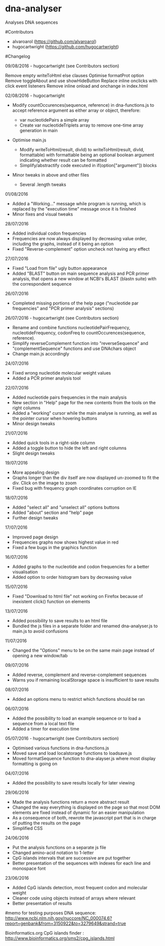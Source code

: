 # dna-analyser
Analyses DNA sequences

#Contributors
- alvaroarol (https://github.com/alvaroarol)
- hugocartwright (https://github.com/hugocartwright)

#Changelog

09/08/2016 - hugocartwright (see Contributors section)

Remove empty writeToHtml else clauses
Optimise formatProt option
Remove toggleAbout and use showHideButton
Replace inline onclicks with click event listeners
Remove inline onload and onchange in index.html

02/08/2016 - hugocartwright
- Modify countOccurences(sequence, reference) in dna-functions.js to accept reference argument as either array or object, therefore:
	* var nucleotidePairs a simple array
	* Create var nucleotideTriplets array to remove one-time array generation in main

- Optimise main.js
    * Modify writeToHtml(result, divId) to writeToHtml(result, divId, formattable) with formattable being an optional boolean argument indicating whether result can be formatted
	* Simplify/abstractify code executed in if(option["argument"]) blocks

- Minor tweaks in above and other files
	* Several .length tweaks

01/08/2016
- Added a "Working..." message while program is running, which is replaced by the "execution time" message once it is finished
- Minor fixes and visual tweaks


28/07/2016
- Added individual codon frequencies
- Frequencies are now always displayed by decreasing value order, including the graphs, instead of it being an option
- Fixed "Reverse-complement" option uncheck not having any effect

27/07/2016
- Fixed "Load from file" ugly button appearance
- Added "BLAST" button on main sequence analysis and PCR primer analysis, that opens a new window at NCBI's BLAST (blastn suite) with the correspondent sequence

26/07/2016
- Completed missing portions of the help page ("nucleotide par frequencies" and "PCR primer analysis" sections)

26/07/2016 - hugocartwright (see Contributors section)
- Rename and combine functions nucleotidePairFrequency, nucleotideFrequency, codonFreq to countOccurences(sequence, reference).
- Simplify reverseComplement function into "reverseSequence" and "complementSequence" functions and use DNAchars object
- Change main.js accordingly

24/07/2016
- Fixed wrong nucleotide molecular weight values
- Added a PCR primer analysis tool

22/07/2016
- Added nucleotide pairs frequencies in the main analysis
- New section in "Help" page for the new contents from the tools on the right columns
- Added a "working" cursor while the main analyse is running, as well as the pointer cursor when hovering buttons
- Minor design tweaks

21/07/2016
- Added quick tools in a right-side column
- Added a toggle button to hide the left and right columns
- Slight design tweaks

19/07/2016
- More appealing design
- Graphs longer than the div itself are now displayed un-zoomed to fit the div. Click on the image to zoom
- Fixed bug with frequency graph coordinates corruption on IE

18/07/2016
- Added "select all" and "unselect all" options buttons
- Added "about" section and "help" page
- Further design tweaks

17/07/2016
- Improved page design
- Frequencies graphs now shows highest value in red
- Fixed a few bugs in the graphics function

16/07/2016
- Added graphs to the nucleotide and codon frequencies for a better visualisation
- Added option to order histogram bars by decreasing value

15/07/2016
- Fixed "Download to html file" not working on Firefox because of inexistent click() function on <a> elements

13/07/2016
- Added possibility to save results to an html file
- Bundled the js files in a separate folder and renamed dna-analyser.js to main.js to avoid confusions

11/07/2016
- Changed the "Options" menu to be on the same main page instead of opening a new window/tab

09/07/2016
- Added reverse, complement and reverse-complement sequences
- Warns you if remaining localStorage space is insufficient to save results

08/07/2016
- Added an options menu to restrict which functions should be ran

06/07/2016
- Added the possibility to load an example sequence or to load a sequence from a local text file
- Added a timer for execution time

05/07/2016 - hugocartwright (see Contributors section)
- Optimised various functions in dna-functions.js
- Moved save and load localstorage functions to loadsave.js
- Moved formatSequence function to dna-alayser.js where most display formatting is going on

04/07/2016
- Added the possibility to save results locally for later viewing

29/06/2016
- Made the analysis functions return a more abstract result
- Changed the way everything is displayed on the page so that most DOM elements are fixed instead of dynamic for an easier manipulation
- As a consequence of both, rewrote the javascript part that is in charge of putting the results on the page
- Simplified CSS

24/06/2016
- Put the analysis functions on a separate js file
- Changed amino-acid notation to 1-letter
- CpG islands intervals that are successive are put together
- Better presentation of the sequences with indexes for each line and monospace font

23/06/2016
- Added CpG islands detection, most frequent codon and molecular weight
- Cleaner code using objects instead of arrays where relevant
- Better presentation of results

#memo for testing purposes
DNA sequence: http://www.ncbi.nlm.nih.gov/nuccore/NC_000074.6?report=genbank&from=3150922&to=3279649&strand=true

Bioinformatics.org CpG islands finder : http://www.bioinformatics.org/sms2/cpg_islands.html
